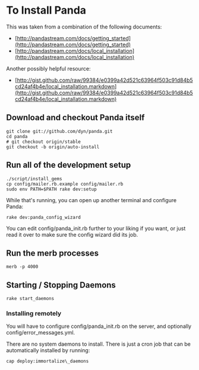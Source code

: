 # To Install Panda

This was taken from a combination of the following documents:

* [http://pandastream.com/docs/getting_started](http://pandastream.com/docs/getting_started)
* [http://pandastream.com/docs/local_installation](http://pandastream.com/docs/local_installation)

Another possibly helpful resource:

* [http://gist.github.com/raw/99384/e0399a42d521c63964f503c91d84b5cd24af4b4e/local_installation.markdown](http://gist.github.com/raw/99384/e0399a42d521c63964f503c91d84b5cd24af4b4e/local_installation.markdown)

## Download and checkout Panda itself

    git clone git://github.com/dyn/panda.git
    cd panda
    # git checkout origin/stable
    git checkout -b origin/auto-install

## Run all of the development setup

    ./script/install_gems
    cp config/mailer.rb.example config/mailer.rb
    sudo env PATH=$PATH rake dev:setup

While that's running, you can open up another terminal and configure Panda:

    rake dev:panda_config_wizard

You can edit config/panda_init.rb further to your liking if you want, or just read it over to make sure the config wizard did its job.

## Run the merb processes

    merb -p 4000

## Starting / Stopping Daemons

    rake start_daemons

### Installing remotely

You will have to configure config/panda\_init.rb on the server, and optionally config/error\_messages.yml.

There are no system daemons to install. There is just a cron job that can be automatically installed by running:

    cap deploy:immortalize\_daemons
